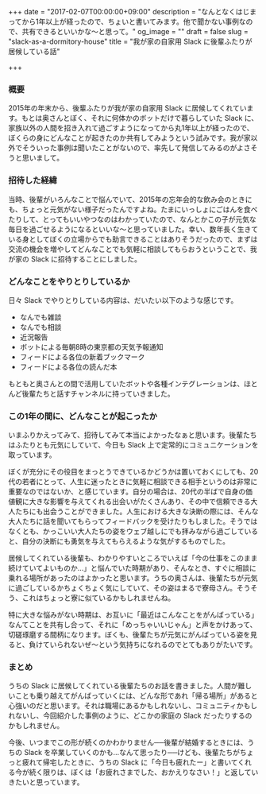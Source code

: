 +++
date = "2017-02-07T00:00:00+09:00"
description = "なんとなくはじまってから1年以上が経ったので、ちょいと書いてみます。他で聞かない事例なので、共有できるといいかな〜と思って。"
og_image = ""
draft = false
slug = "slack-as-a-dormitory-house"
title = "我が家の自家用 Slack に後輩ふたりが居候している話"

+++

### 概要

2015年の年末から、後輩ふたりが我が家の自家用 Slack に居候してくれています。もとは奥さんとぼく、それに何体かのボットだけで暮らしていた Slack に、家族以外の人間を招き入れて過ごすようになってから丸1年以上が経ったので、ぼくらの身にどんなことが起きたのか共有してみようという試みです。我が家以外でそういった事例は聞いたことがないので、率先して発信してみるのがよさそうと思いまして。

### 招待した経緯

当時、後輩がいろんなことで悩んでいて、2015年の忘年会的な飲み会のときにも、ちょっと元気がない様子だったんですよね。たまにいっしょにごはんを食べたりして、とってもいいやつなのはわかっていたので、なんとかこの子が元気な毎日を過ごせるようになるといいな〜と思っていました。幸い、数年長く生きている身としてぼくの立場からでも助言できることはありそうだったので、まずは交流の機会を増やしてどんなことでも気軽に相談してもらおうということで、我が家の Slack に招待することにしました。

### どんなことをやりとりしているか

日々 Slack でやりとりしている内容は、だいたい以下のような感じです。

- なんでも雑談
- なんでも相談
- 近況報告
- ボットによる毎朝8時の東京都の天気予報通知
- フィードによる各位の新着ブックマーク
- フィードによる各位の読んだ本

もともと奥さんとの間で活用していたボットや各種インテグレーションは、ほとんど後輩たちと話すチャンネルに持っていきました。

### この1年の間に、どんなことが起こったか

いまふりかえってみて、招待してみて本当によかったなぁと思います。後輩たちはふたりとも元気にしていて、今日も Slack 上で定常的にコミュニケーションを取っています。

ぼくが充分にその役目をまっとうできているかどうかは置いておくにしても、20代の若者にとって、人生に迷ったときに気軽に相談できる相手というのは非常に重要なのではないか、と感じています。自分の場合は、20代の半ばで自身の価値観に大きな影響を与えてくれる出会いがたくさんあり、その中で信頼できる大人たちにも出会うことができました。人生における大きな決断の際には、そんな大人たちに話を聞いてもらってフィードバックを受けたりもしました。そうではなくとも、かっこいい大人たちの姿をウェブ越しにでも拝みながら過ごしていると、自分の決断にも勇気を与えてもらえるような気がするものでした。

居候してくれている後輩も、わかりやすいところでいえば「今の仕事をこのまま続けていてよいものか…」と悩んでいた時期があり、そんなとき、すぐに相談に乗れる場所があったのはよかったと思います。うちの奥さんは、後輩たちが元気に過ごしているかちょくちょく気にしていて、その姿はまるで寮母さん。そうそう、これはちょっと寮に似ているかもしれませんね。

特に大きな悩みがない時期は、お互いに「最近はこんなことをがんばっている」なんてことを共有し合って、それに「めっちゃいいじゃん」と声をかけあって、切磋琢磨する間柄になります。ぼくも、後輩たちが元気にがんばっている姿を見ると、負けていられないぜ〜という気持ちになれるのでとてもありがたいです。

### まとめ

うちの Slack に居候してくれている後輩たちのお話を書きました。人間が難しいことも乗り越えてがんばっていくには、どんな形であれ「帰る場所」があると心強いのだと思います。それは職場にあるかもしれないし、コミュニティかもしれないし、今回紹介した事例のように、どこかの家庭の Slack だったりするのかもしれません。

今後、いつまでこの形が続くのかわかりません──後輩が結婚するときには、うちの Slack を卒業していくのかも…なんて思ったり──けども、後輩たちがちょっと疲れて帰宅したときに、うちの Slack に「今日も疲れたー」と書いてくれる今が続く限りは、ぼくは「お疲れさまでした、おかえりなさい！」と返していきたいと思っています。
